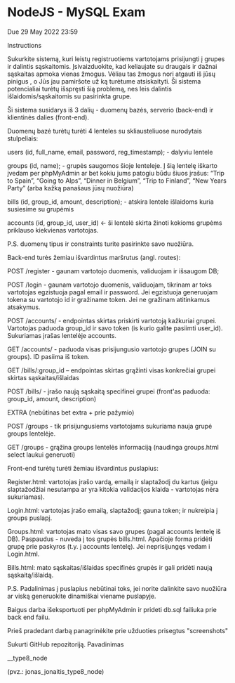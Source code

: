 # NodeJS - MySQL Exam

Due 29 May 2022 23:59

Instructions

Sukurkite sistemą, kuri leistų registruotiems vartotojams prisijungti į grupes ir dalintis sąskaitomis. Įsivaizduokite, kad keliaujate su draugais ir dažnai sąskaitas apmoka vienas žmogus. Vėliau tas žmogus nori atgauti iš jūsų pinigus , o Jūs jau pamiršote už ką turėtume atsiskaityti. Ši sistema potencialiai turėtų išspręsti šią problemą, nes leis dalintis išlaidomis/sąskaitomis su pasirinkta grupe.  
 
Ši sistema susidarys iš 3 dalių - duomenų bazės, serverio (back-end) ir klientinės dalies (front-end). 
 

Duomenų bazė turėtų turėti 4 lenteles su skliausteliuose nurodytais stulpeliais: 

users (id, full_name, email, password, reg_timestamp); - dalyviu lentele 

groups (id, name); - grupės saugomos šioje lenteleje. Į šią lentelę iškarto įvedam per phpMyAdmin ar bet kokiu jums patogiu būdu šiuos įrašus: “Trip to Spain”, “Going to Alps”, “Dinner in Belgium”, “Trip to Finland”, “New Years Party” (arba kažką panašaus jūsų nuožiūra) 

bills (id, group_id, amount, description); - atskira lentele išlaidoms kuria susiesime su grupėmis 

accounts (id, group_id, user_id) <- ši lentelė skirta žinoti kokioms grupėms priklauso kiekvienas vartotojas. 
 
P.S. duomenų tipus ir constraints turite pasirinkte savo nuožiūra. 

Back-end turės žemiau išvardintus maršrutus (angl. routes): 

POST /register - gaunam vartotojo duomenis, validuojam ir išsaugom DB; 

POST /login - gaunam vartotojo duomenis, validuojam, tikrinam ar toks vartotojas egzistuoja pagal email ir password. Jei egzistuoja generuojam tokena su vartotojo id ir gražiname token. Jei ne gražinam atitinkamus atsakymus.  

POST /accounts/ - endpointas skirtas priskirti vartotoją kažkuriai grupei. Vartotojas paduoda group_id ir savo token (is kurio galite pasiimti user_id). Sukuriamas įrašas lentelėje accounts. 

GET /accounts/ - paduoda visas prisijungusio vartotojo grupes (JOIN su groups). ID pasiima iš token. 

GET /bills/:group_id – endpointas skirtas grąžinti visas konkrečiai grupei skirtas sąskaitas/išlaidas 

POST /bills/ - įrašo naują sąskaitą specifinei grupei (front'as paduoda: group_id, amount, description) 

EXTRA (nebūtinas bet extra + prie pažymio) 

POST /groups - tik prisijungusiems vartotojams sukuriama nauja grupė groups lentelėje. 

GET /groups - grąžina groups lentelės informaciją (naudinga groups.html select laukui generuoti) 

Front-end turėtų turėti žemiau išvardintus puslapius: 

Register.html: vartotojas įrašo vardą, emailą ir slaptažodį du kartus (jeigu slaptažodžiai nesutampa ar yra kitokia validacijos klaida - vartotojas nėra sukuriamas). 

Login.html: vartotojas įrašo emailą, slaptažodį; gauna token; ir nukreipia į groups puslapį. 

Groups.html: vartotojas mato visas savo grupes (pagal accounts lentelę iš DB). Paspaudus - nuveda į tos grupės bills.html. Apačioje forma pridėti grupę prie paskyros (t.y. į accounts lentelę). Jei neprisijungęs vedam i Login.html. 

Bills.html: mato sąskaitas/išlaidas specifinės grupės ir gali pridėti naują sąskaitą/išlaidą. 
 
P.S. Padalinimas į puslapius nebūtinai toks, jei norite dalinkite savo nuožiūra ar viską generuokite dinamiškai viename puslapyje.  

Baigus darba išeksportuoti per phpMyAdmin ir prideti db.sql failiuka prie back end failu.  

Prieš pradedant darbą panagrinėkite prie užduoties prisegtus "screenshots"  



Sukurti GitHub repozitoriją. Pavadinimas

<vardas>_<pavarde>_type8_node

(pvz.: jonas_jonaitis_type8_node)